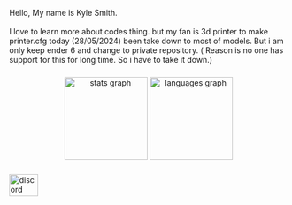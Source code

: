 <p align="left">Hello, My name is Kyle Smith.<br><br>I love to learn more about codes thing. but my fan is 3d printer to make printer.cfg today (28/05/2024) been take down to most of models. But i am only keep ender 6 and change to private repository. ( Reason is no one has support for this for long time. So i have to take it down.)</p>

###

<div align="center">
  <img src="https://github-readme-stats.vercel.app/api?username=MrSmith9&hide_title=false&hide_rank=false&show_icons=true&include_all_commits=true&count_private=true&disable_animations=false&theme=dracula&locale=en&hide_border=false&order=1" height="150" alt="stats graph"  />
  <img src="https://github-readme-stats.vercel.app/api/top-langs?username=MrSmith9&locale=en&hide_title=false&layout=compact&card_width=320&langs_count=5&theme=dracula&hide_border=false&order=2" height="150" alt="languages graph"  />
</div>

###

<div align="left">
  <img src="[https://raw.githubusercontent.com/maurodesouza/profile-readme-generator/master/src/assets/icons/social/discord/default.svg](https://discord.com/invite/4mFdXQH8Ax)" width="52" height="40" alt="discord logo"  />
</div>

###
